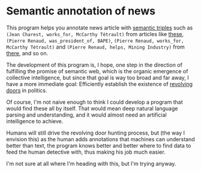 # Semantic annotation of news

This program helps you annotate news article with [semantic triples][triples] such as
`(Jean Charest, works_for, McCarthy Tétrault)` from articles like [these][jchired],
`(Pierre Renaud, was_president_of, BAPE)`, `(Pierre Renaud, works_for, McCarthy Tétrault)` and
`(Pierre Renaud, helps, Mining Industry)` from [there][prbape], and so on.

The development of this program is, I hope, one step in the direction of fulfilling the promise of
semantic web, which is the organic emergence of collective intelligence, but since that goal is way
too broad and far away, I have a more immediate goal: Efficiently establish the existence of 
[revolving doors][revolving] in politics.

Of course, I'm not naive enough to think I could develop a program that would find these all by
itself. That would mean deep natural language parsing and understanding, and it would almost need
an artificial intelligence to achieve.

Humans will still drive the revolving door hunting process, but (the way I envision this) as the
human adds annotations that machines can understand better than text, the program knows better and
better where to find data to feed the human detective with, thus making his job much easier.

I'm not sure at all where I'm heading with this, but I'm trying anyway.

[triples]: http://en.wikipedia.org/wiki/Triplestore
[jchired]: http://www.ledevoir.com/politique/quebec/368041/jean-charest-se-joint-a-un-cabinet-d-avocats
[prbape]: http://www.ledevoir.com/politique/quebec/378975/l-ancien-president-du-bape-conseille-une-miniere
[revolving]: http://en.wikipedia.org/wiki/Revolving_door_%28politics%29
